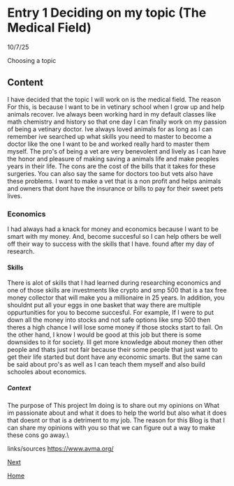 # Entry 1 Deciding on my topic (The Medical Field)
10/7/25

Choosing a topic

## Content

I have decided that the topic I will work on is the medical field. The reason For this, is because I want to be in vetinary school when I grow up and help animals recover. Ive always been working hard in my default classes like math chemistry and history so that one day I can finally work on my passion of being a vetinary doctor. Ive always loved animals for as long as I can remember ive searched up what skills you need to master to become a doctor like the one I want to be and worked really hard to master them myself. The pro's of being a vet are very benevolent and lively as I can have the honor and pleasure of making saving a animals life and make peoples years in their life. The cons are the cost of the bills that it takes for these surgeries. You can also say the same for doctors too but vets also have these problems. I want to make a vet that is a non profit and helps animals and owners that dont have the insurance or bills to pay for their sweet pets lives.

  ### Economics

 I had always had a knack for money and economics because I want to be smart with my money. And, become succesful so I can help others be well off their way to success with the skills that I have. found after my day of research.
#### Skills

There is alot of skills that I had learned during researching economics and one of those skills are investments like crypto and smp 500 that is a tax free money collector that will make you a millionaire in 25 years. In addition, you shouldnt put all your eggs in one basket that way there are multiple oppurtunities for you to become succesful. For example, If I were to put down all the money into stocks and not safe options like smp 500 then theres a high chance I will lose some money if those stocks start to fail. On the other hand, I know I would be good at this job but there is some downsides to it for society. Ill get more knowledge about money then other people and thats just not fair because their some people that just want to get their life started but dont have any economic smarts. But the same can be said about pro's as well as I can teach them myself and also build schooles about economics.


##### Context


The purpose of This project Im doing is to share out my opinions on What im passionate about and what it does to help the world but also what it does that doesnt or that is a detriment to my job. The reason for this Blog is that I can share my opinions with you so that we can figure out a way to make these cons go away.\

links/sources
https://www.avma.org/




[Next](entry02.md)

[Home](../README.md)
